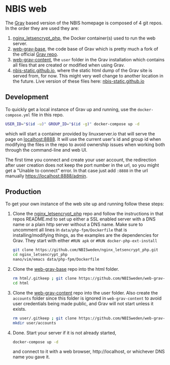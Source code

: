# NBIS web

The [Grav](https://getgrav.org/) based version of the NBIS homepage is composed of 4 git repos. In the order they are used they are:

1. [nginx_letsencrypt_php](https://github.com/NBISweden/nginx_letsencrypt_php), the Docker container(s) used to run the web server.
1. [web-grav-base](https://github.com/NBISweden/web-grav-base), the code base of Grav which is pretty much a fork of the official [Grav repo](https://github.com/getgrav/grav). 
1. [web-grav-content](https://github.com/NBISweden/web-grav-content), the `user` folder in the Grav installation which contains all files that are created or modified when using Grav.
1. [nbis-static.github.io](https://github.com/nbis-static/nbis-static.github.io), where the static html dump of the Grav site is served from, for now. This might very well change to another location in the future. Live version of these files here: [nbis-static.github.io](https://nbis-static.github.io/)


## Development
To quickly get a local instance of Grav up and running, use the `docker-compose.yml` file in this repo.
```bash
USER_ID="$(id -u)" GROUP_ID="$(id -g)" docker-compose up -d
```

which will start a container provided by linuxserver.io that will serve the page on [localhost:8888](localhost:8888). It will use the current user's id and group id when modifying the files in the repo to avoid ownership issues when working both through the command-line and web UI.

The first time you connect and create your user account, the redirection after user creation does not keep the port number in the url, so you might get a "Unable to connect" error. In that case just add `:8888` in the url manually [https://localhost:8888/admin](https://localhost:8888/admin).


## Production

To get your own instance of the web site up and running follow these steps:

1. Clone the [nginx_letsencrypt_php](https://github.com/NBISweden/nginx_letsencrypt_php) repo and follow the instructions in that repos README.md to set up either a SSL enabled server with a DNS name or a plain http server without a DNS name. Make sure to uncomment all lines in `data/php-fpm/Dockerfile` that is installing/modifying things, as the examples are the dependencies for Grav. They start with either `#RUN apk` or `#RUN docker-php-ext-install`
    ```bash
    git clone https://github.com/NBISweden/nginx_letsencrypt_php.git
    cd nginx_letsencrypt_php
    nano/vim/emacs data/php-fpm/Dockerfile
    ```

1. Clone the [web-grav-base](https://github.com/NBISweden/web-grav-base) repo into the html folder.
    ```bash
    rm html/.gitkeep ; git clone https://github.com/NBISweden/web-grav-base.git html
    cd html
    ````
    
1. Clone the [web-grav-content](https://github.com/NBISweden/web-grav-content) repo into the user folder. Also create the `accounts` folder since this folder is ignored in `web-grav-content` to avoid user credentials being made public, and Grav will not start unless it exists.
   ```bash
   rm user/.gitkeep ; git clone https://github.com/NBISweden/web-grav-content.git user
   mkdir user/accounts
   ```
   
1. Done. Start your server if it is not already started,
   ```bash
   docker-compose up -d
   ```
    and connect to it with a web browser, http://localhost, or whichever DNS name you gave it.
